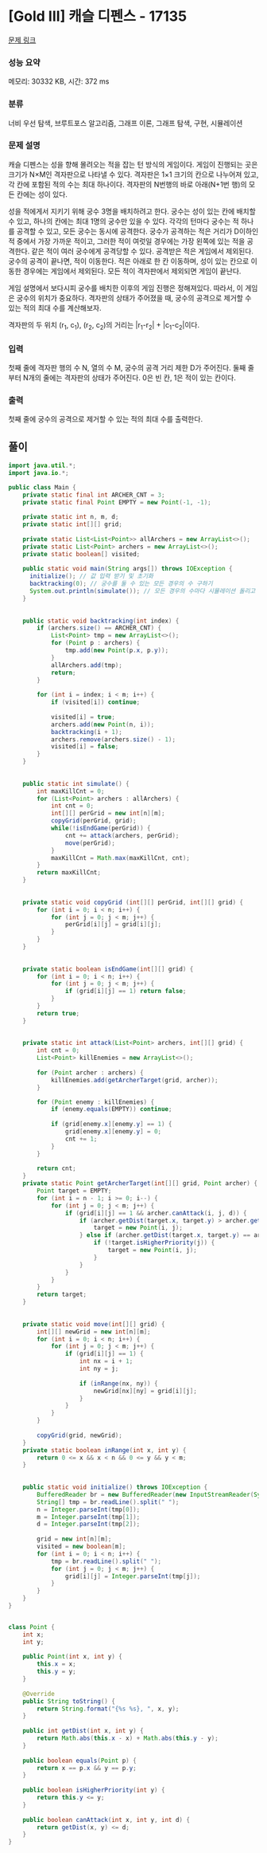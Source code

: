 # [Gold III] 캐슬 디펜스 - 17135 

[문제 링크](https://www.acmicpc.net/problem/17135) 

### 성능 요약

메모리: 30332 KB, 시간: 372 ms

### 분류

너비 우선 탐색, 브루트포스 알고리즘, 그래프 이론, 그래프 탐색, 구현, 시뮬레이션

### 문제 설명

<p>캐슬 디펜스는 성을 향해 몰려오는 적을 잡는 턴 방식의 게임이다. 게임이 진행되는 곳은 크기가 N×M인 격자판으로 나타낼 수 있다. 격자판은 1×1 크기의 칸으로 나누어져 있고, 각 칸에 포함된 적의 수는 최대 하나이다. 격자판의 N번행의 바로 아래(N+1번 행)의 모든 칸에는 성이 있다.</p>

<p>성을 적에게서 지키기 위해 궁수 3명을 배치하려고 한다. 궁수는 성이 있는 칸에 배치할 수 있고, 하나의 칸에는 최대 1명의 궁수만 있을 수 있다. 각각의 턴마다 궁수는 적 하나를 공격할 수 있고, 모든 궁수는 동시에 공격한다. 궁수가 공격하는 적은 거리가 D이하인 적 중에서 가장 가까운 적이고, 그러한 적이 여럿일 경우에는 가장 왼쪽에 있는 적을 공격한다. 같은 적이 여러 궁수에게 공격당할 수 있다. 공격받은 적은 게임에서 제외된다. 궁수의 공격이 끝나면, 적이 이동한다. 적은 아래로 한 칸 이동하며, 성이 있는 칸으로 이동한 경우에는 게임에서 제외된다. 모든 적이 격자판에서 제외되면 게임이 끝난다. </p>

<p>게임 설명에서 보다시피 궁수를 배치한 이후의 게임 진행은 정해져있다. 따라서, 이 게임은 궁수의 위치가 중요하다. 격자판의 상태가 주어졌을 때, 궁수의 공격으로 제거할 수 있는 적의 최대 수를 계산해보자.</p>

<p>격자판의 두 위치 (r<sub>1</sub>, c<sub>1</sub>), (r<sub>2</sub>, c<sub>2</sub>)의 거리는 |r<sub>1</sub>-r<sub>2</sub>| + |c<sub>1</sub>-c<sub>2</sub>|이다.</p>

### 입력 

 <p>첫째 줄에 격자판 행의 수 N, 열의 수 M, 궁수의 공격 거리 제한 D가 주어진다. 둘째 줄부터 N개의 줄에는 격자판의 상태가 주어진다. 0은 빈 칸, 1은 적이 있는 칸이다.</p>

### 출력 

 <p>첫째 줄에 궁수의 공격으로 제거할 수 있는 적의 최대 수를 출력한다.</p>


## 풀이
```java
import java.util.*;
import java.io.*;

public class Main {
    private static final int ARCHER_CNT = 3;
    private static final Point EMPTY = new Point(-1, -1);
    
    private static int n, m, d;
    private static int[][] grid;
    
    private static List<List<Point>> allArchers = new ArrayList<>();
    private static List<Point> archers = new ArrayList<>();
    private static boolean[] visited;
    
    public static void main(String args[]) throws IOException {
      initialize(); // 값 입력 받기 및 초기화
      backtracking(0); // 궁수를 둘 수 있는 모든 경우의 수 구하기
      System.out.println(simulate()); // 모든 경우의 수마다 시뮬레이션 돌리고 최댓값 도출
    }
    
    
    public static void backtracking(int index) {
        if (archers.size() == ARCHER_CNT) {
            List<Point> tmp = new ArrayList<>();
            for (Point p : archers) {
                tmp.add(new Point(p.x, p.y));
            }
            allArchers.add(tmp);
            return;
        }
        
        for (int i = index; i < m; i++) {
            if (visited[i]) continue;
            
            visited[i] = true;
            archers.add(new Point(n, i));
            backtracking(i + 1);
            archers.remove(archers.size() - 1);
            visited[i] = false;
        }
    }
    
    
    public static int simulate() {
        int maxKillCnt = 0;
        for (List<Point> archers : allArchers) {
            int cnt = 0;
            int[][] perGrid = new int[n][m];
            copyGrid(perGrid, grid);
            while(!isEndGame(perGrid)) {
                cnt += attack(archers, perGrid);
                move(perGrid);
            }
            maxKillCnt = Math.max(maxKillCnt, cnt);
        }
        return maxKillCnt;
    }
    
    
    private static void copyGrid (int[][] perGrid, int[][] grid) {
        for (int i = 0; i < n; i++) {
            for (int j = 0; j < m; j++) {
                perGrid[i][j] = grid[i][j];
            }
        }
    }
    
    
    private static boolean isEndGame(int[][] grid) {
        for (int i = 0; i < n; i++) {
            for (int j = 0; j < m; j++) {
                if (grid[i][j] == 1) return false;
            }
        }
        return true;
    }
    
    
    private static int attack(List<Point> archers, int[][] grid) {
        int cnt = 0;
        List<Point> killEnemies = new ArrayList<>();
        
        for (Point archer : archers) {
            killEnemies.add(getArcherTarget(grid, archer));
        }

        for (Point enemy : killEnemies) {
            if (enemy.equals(EMPTY)) continue;
            
            if (grid[enemy.x][enemy.y] == 1) {
                grid[enemy.x][enemy.y] = 0;
                cnt += 1;
            }
        }
        
        return cnt;
    }
    private static Point getArcherTarget(int[][] grid, Point archer) {
        Point target = EMPTY;
        for (int i = n - 1; i >= 0; i--) {
            for (int j = 0; j < m; j++) {
                if (grid[i][j] == 1 && archer.canAttack(i, j, d)) {
                    if (archer.getDist(target.x, target.y) > archer.getDist(i, j)) {
                        target = new Point(i, j);
                    } else if (archer.getDist(target.x, target.y) == archer.getDist(i, j)) {
                        if (!target.isHigherPriority(j)) {
                            target = new Point(i, j);
                        }
                    }
                }
            }
        }
        return target;
    }
    
    
    private static void move(int[][] grid) {
        int[][] newGrid = new int[n][m];
        for (int i = 0; i < n; i++) {
            for (int j = 0; j < m; j++) {
                if (grid[i][j] == 1) {
                    int nx = i + 1;
                    int ny = j;
                    
                    if (inRange(nx, ny)) {
                        newGrid[nx][ny] = grid[i][j];
                    }
                }
            }
        }
        
        copyGrid(grid, newGrid);
    }
    private static boolean inRange(int x, int y) {
        return 0 <= x && x < n && 0 <= y && y < m;
    }
    
    
    public static void initialize() throws IOException {
        BufferedReader br = new BufferedReader(new InputStreamReader(System.in));
        String[] tmp = br.readLine().split(" ");
        n = Integer.parseInt(tmp[0]);
        m = Integer.parseInt(tmp[1]);
        d = Integer.parseInt(tmp[2]);
        
        grid = new int[n][m];
        visited = new boolean[m];
        for (int i = 0; i < n; i++) {
            tmp = br.readLine().split(" ");
            for (int j = 0; j < m; j++) {
                grid[i][j] = Integer.parseInt(tmp[j]);
            }
        }
    }
}


class Point {
    int x;
    int y;
    
    public Point(int x, int y) {
        this.x = x;
        this.y = y;
    }
    
    @Override
    public String toString() {
        return String.format("{%s %s}, ", x, y);
    }
    
    public int getDist(int x, int y) {
        return Math.abs(this.x - x) + Math.abs(this.y - y);
    }
    
    public boolean equals(Point p) {
        return x == p.x && y == p.y;
    }
    
    public boolean isHigherPriority(int y) {
        return this.y <= y;
    }
    
    public boolean canAttack(int x, int y, int d) {
        return getDist(x, y) <= d;
    }
}
```
